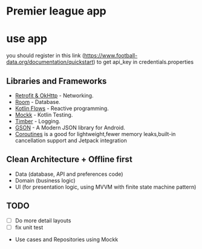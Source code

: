 # Premier league app

# use app 
you should register in this link (https://www.football-data.org/documentation/quickstart) to get api_key in credentials.properties

## Libraries and Frameworks
- [Retrofit & OkHttp](https://github.com/square/retrofit) - Networking.
- [Room](https://developer.android.com/jetpack/androidx/releases/room) -  Database.
- [Kotlin Flows](https://kotlinlang.org/docs/reference/coroutines/flow.html) - Reactive programming.
- [Mockk](https://github.com/mockk/mockk) - Kotlin Testing.
- [Timber](https://github.com/JakeWharton/timber) - Logging.
- [GSON](https://github.com/google/gson) - A Modern JSON library for Android.
- [Coroutines](https://github.com/Kotlin/kotlinx.coroutines) is a good for lightweight,fewer memory leaks,built-in cancellation support and Jetpack integration

## Clean Architecture + Offline first
- Data (database, API and preferences code)
- Domain (business logic)
- UI (for presentation logic, using MVVM with finite state machine pattern)


## TODO
- [ ] Do more detail layouts
- [ ] fix unit test 
- Use cases and Repositories using Mockk
